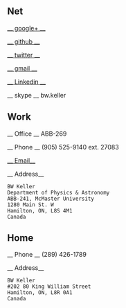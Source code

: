 <!-- 
.. title: How To Contact Me
.. slug: contact
.. date: 2013/03/27 15:07:09
.. tags: 
.. link: 
.. description: 
-->


## Net
[__ google+ __](https://plus.google.com/u/0/113837197027968584334/)

[__ github __](https://github.com/bwkeller)

[__ twitter __](http://twitter.com/malzraa)

[__ gmail __](http://www.google.com/recaptcha/mailhide/d?k=01euOUOSEp2dwj6-LFXQ9uJg==&c=EiHACLu4zpLuRIoWJnbMdZjg_Hs5_IuQG2Hut9CJKus=)

[__ Linkedin __](http://www.linkedin.com/pub/ben-keller/95/347/902)

__ skype __ bw.keller
## Work 
__ Office __ ABB-269

__ Phone __ (905) 525-9140 ext. 27083

[__ Email__](http://www.google.com/recaptcha/mailhide/d?k=01nH1SZ9xBmLbepR7Ammh56g==&c=I6cdgMPNRR6OLocF22TBM1zpXZ4MuAkUIGjgFklEKBU=)

__ Address__ 

    BW Keller
    Department of Physics & Astronomy
    ABB-241, McMaster University
    1280 Main St. W
    Hamilton, ON, L8S 4M1
    Canada

## Home

__ Phone __ (289) 426-1789

__ Address__ 

    BW Keller
    #202 80 King William Street
    Hamilton, ON, L8R 0A1
    Canada

